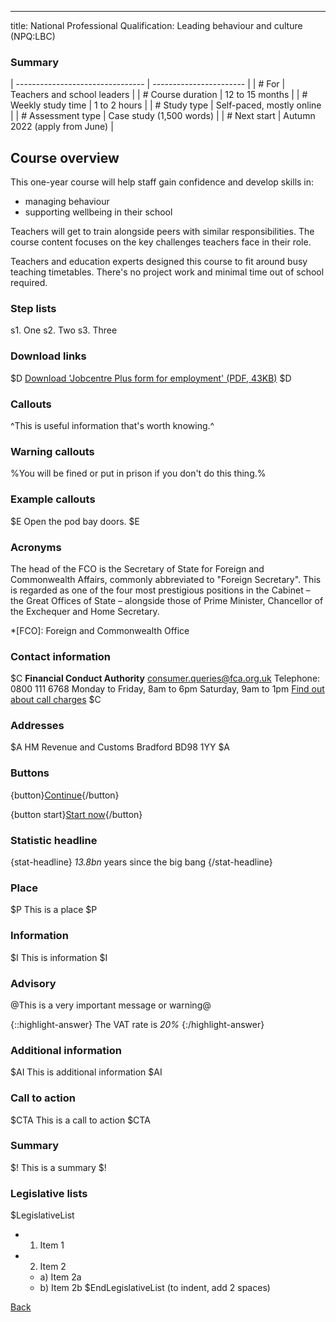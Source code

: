 ---
title: National Professional Qualification: Leading behaviour and culture (NPQ:LBC)


### Summary

| -------------------------------- | ----------------------- |
| # For            | Teachers and school leaders                     |
| # Course duration          | 12 to 15 months                    |
| # Weekly study time          | 1 to 2 hours                    |
| # Study type          | Self-paced, mostly online                    |
| # Assessment type          | Case study (1,500 words)                    |
| # Next start          | Autumn 2022 (apply from June)                    |



## Course overview

This one-year course will help staff gain confidence and develop skills in:

* managing behaviour
* supporting wellbeing in their school

Teachers will get to train alongside peers with similar responsibilities. The course content focuses on the key challenges teachers face in their role.

Teachers and education experts designed this course to fit around busy teaching timetables. There's no project work and minimal time out of school required.




### Step lists

s1. One
s2. Two
s3. Three

### Download links

$D
[Download 'Jobcentre Plus form for employment' (PDF, 43KB)](http://example.com/example.pdf)
$D

### Callouts

^This is useful information that's worth knowing.^

### Warning callouts

%You will be fined or put in prison if you don't do this thing.%

### Example callouts

$E
Open the pod bay doors.
$E

### Acronyms

The head of the FCO is the Secretary of State for Foreign and Commonwealth
Affairs, commonly abbreviated to "Foreign Secretary". This is regarded as one
of the four most prestigious positions in the Cabinet – the Great Offices of
State – alongside those of Prime Minister, Chancellor of the Exchequer and Home
Secretary.

*[FCO]: Foreign and Commonwealth Office

### Contact information

$C
**Financial Conduct Authority**
<consumer.queries@fca.org.uk>
Telephone: 0800 111 6768
Monday to Friday, 8am to 6pm
Saturday, 9am to 1pm
[Find out about call charges](/call-charges)
$C

### Addresses

$A
HM Revenue and Customs
Bradford
BD98 1YY
$A

### Buttons

{button}[Continue](https://gov.uk/random){/button}

{button start}[Start now](https://gov.uk/random){/button}


### Statistic headline

{stat-headline}
*13.8bn* years since the big bang
{/stat-headline}

### Place

$P
This is a place
$P

### Information

$I
This is information
$I

### Advisory

@This is a very important message or warning@

{::highlight-answer}
The VAT rate is *20%*
{:/highlight-answer}

### Additional information

$AI
This is additional information
$AI

### Call to action

$CTA
This is a call to action
$CTA

### Summary

$!
This is a summary
$!

### Legislative lists

$LegislativeList
* 1. Item 1
* 2. Item 2
  * a) Item 2a
  * b) Item 2b
$EndLegislativeList
(to indent, add 2 spaces)

<a href="#" class="govuk-back-link">Back</a>
